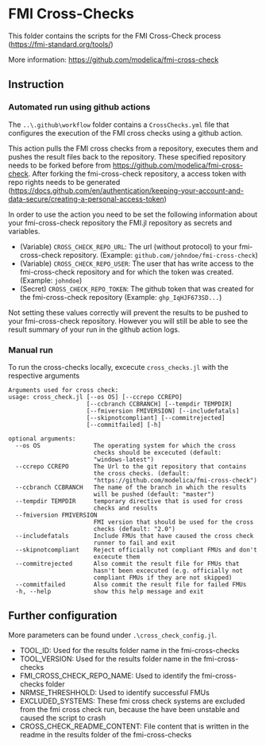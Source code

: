 # FMI Cross-Checks

This folder contains the scripts for the FMI Cross-Check process (https://fmi-standard.org/tools/)

More information: https://github.com/modelica/fmi-cross-check

## Instruction

### Automated run using github actions

The `..\.github\workflow` folder contains a `CrossChecks.yml` file that configures the execution of the FMI cross checks using a github action.

This action pulls the FMI cross checks from a repository, executes them and pushes the result files back to the repository. These specified repository needs to be forked before from https://github.com/modelica/fmi-cross-check. After forking the fmi-cross-check repository, a access token with repo rights needs to be generated (https://docs.github.com/en/authentication/keeping-your-account-and-data-secure/creating-a-personal-access-token)

In order to use the action you need to be set the following information about your fmi-cross-check repository the FMI.jl repository as secrets and variables.

* (Variable) `CROSS_CHECK_REPO_URL`: The url (without protocol) to your fmi-cross-check repository. (Example: `github.com/johndoe/fmi-cross-check`)
* (Variable) `CROSS_CHECK_REPO_USER`: The user that has write access to the fmi-cross-check repository and for which the token was created. (Example: `johndoe`)
* (Secret) `CROSS_CHECK_REPO_TOKEN`: The github token that was created for the fmi-cross-check repository (Example: `ghp_IqHJF673SD...`)

Not setting these values correctly will prevent the results to be pushed to your fmi-cross-check repository. However you will still be able to see the result summary of your run in the github action logs.

### Manual run

To run the cross-checks locally, excecute `cross_checks.jl` with the respective arguments

```
Arguments used for cross check:
usage: cross_check.jl [--os OS] [--ccrepo CCREPO]
                      [--ccbranch CCBRANCH] [--tempdir TEMPDIR]
                      [--fmiversion FMIVERSION] [--includefatals]
                      [--skipnotcompliant] [--commitrejected]
                      [--commitfailed] [-h]

optional arguments:
  --os OS               The operating system for which the cross
                        checks should be excecuted (default:
                        "windows-latest")
  --ccrepo CCREPO       The Url to the git repository that contains
                        the cross checks. (default:
                        "https://github.com/modelica/fmi-cross-check")
  --ccbranch CCBRANCH   The name of the branch in which the results
                        will be pushed (default: "master")
  --tempdir TEMPDIR     temporary directive that is used for cross
                        checks and results
  --fmiversion FMIVERSION
                        FMI version that should be used for the cross
                        checks (default: "2.0")
  --includefatals       Include FMUs that have caused the cross check
                        runner to fail and exit
  --skipnotcompliant    Reject officially not compliant FMUs and don't
                        excecute them
  --commitrejected      Also commit the result file for FMUs that
                        hasn't been excecuted (e.g. officially not
                        compliant FMUs if they are not skipped)
  --commitfailed        Also commit the result file for failed FMUs
  -h, --help            show this help message and exit

```

## Further configuration

More parameters can be found under `.\cross_check_config.jl`.

* TOOL_ID: Used for the results folder name in the fmi-cross-checks
* TOOL_VERSION: Used for the results folder name in the fmi-cross-checks
* FMI_CROSS_CHECK_REPO_NAME: Used to identify the fmi-cross-checks folder
* NRMSE_THRESHHOLD: Used to identify successful FMUs
* EXCLUDED_SYSTEMS: These fmi cross check systems are excluded from the fmi cross check run, because the have been unstable and caused the script to crash
* CROSS_CHECK_README_CONTENT: File content that is written in the readme in the results folder of the fmi-cross-checks